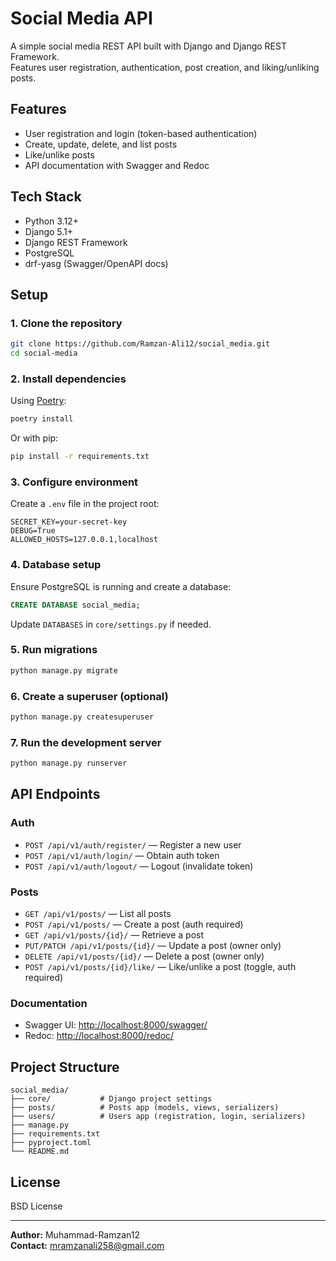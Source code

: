 # Social Media API

A simple social media REST API built with Django and Django REST Framework.  
Features user registration, authentication, post creation, and liking/unliking posts.

## Features

- User registration and login (token-based authentication)
- Create, update, delete, and list posts
- Like/unlike posts
- API documentation with Swagger and Redoc

## Tech Stack

- Python 3.12+
- Django 5.1+
- Django REST Framework
- PostgreSQL
- drf-yasg (Swagger/OpenAPI docs)

## Setup

### 1. Clone the repository

```bash
git clone https://github.com/Ramzan-Ali12/social_media.git
cd social-media
```

### 2. Install dependencies

Using [Poetry](https://python-poetry.org/):

```bash
poetry install
```

Or with pip:

```bash
pip install -r requirements.txt
```

### 3. Configure environment

Create a `.env` file in the project root:

```
SECRET_KEY=your-secret-key
DEBUG=True
ALLOWED_HOSTS=127.0.0.1,localhost
```

### 4. Database setup

Ensure PostgreSQL is running and create a database:

```sql
CREATE DATABASE social_media;
```

Update `DATABASES` in `core/settings.py` if needed.

### 5. Run migrations

```bash
python manage.py migrate
```

### 6. Create a superuser (optional)

```bash
python manage.py createsuperuser
```

### 7. Run the development server

```bash
python manage.py runserver
```

## API Endpoints

### Auth

- `POST /api/v1/auth/register/` — Register a new user
- `POST /api/v1/auth/login/` — Obtain auth token
- `POST /api/v1/auth/logout/` — Logout (invalidate token)

### Posts

- `GET /api/v1/posts/` — List all posts
- `POST /api/v1/posts/` — Create a post (auth required)
- `GET /api/v1/posts/{id}/` — Retrieve a post
- `PUT/PATCH /api/v1/posts/{id}/` — Update a post (owner only)
- `DELETE /api/v1/posts/{id}/` — Delete a post (owner only)
- `POST /api/v1/posts/{id}/like/` — Like/unlike a post (toggle, auth required)

### Documentation

- Swagger UI: [http://localhost:8000/swagger/](http://localhost:8000/swagger/)
- Redoc: [http://localhost:8000/redoc/](http://localhost:8000/redoc/)

## Project Structure

```
social_media/
├── core/           # Django project settings
├── posts/          # Posts app (models, views, serializers)
├── users/          # Users app (registration, login, serializers)
├── manage.py
├── requirements.txt
├── pyproject.toml
└── README.md
```

## License

BSD License

---

**Author:** Muhammad-Ramzan12  
**Contact:** mramzanali258@gmail.com
